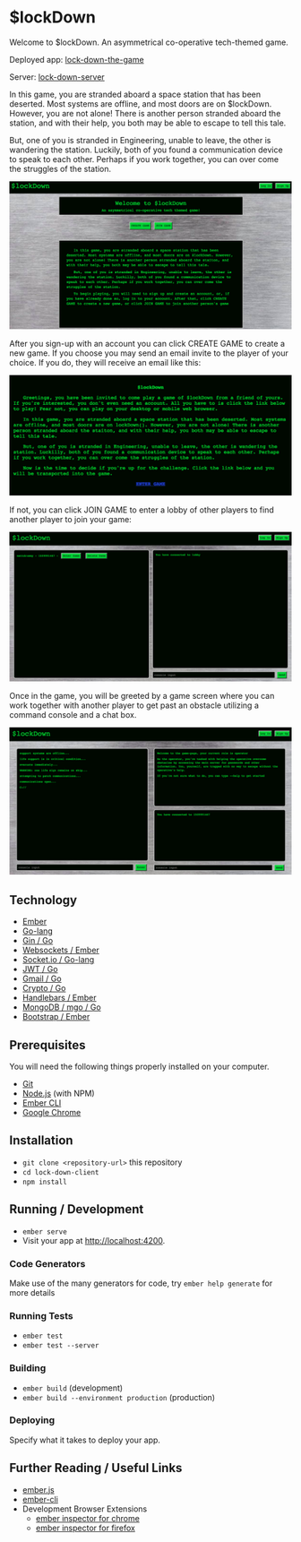# $lockDown

Welcome to $lockDown.  An asymmetrical co-operative tech-themed game.


Deployed app: [lock-down-the-game](https://lock-down-the-game.herokuapp.com)

Server: [lock-down-server](https://github.com/MattDrummy/lock-down-server)

In this game, you are stranded aboard a space station that has been deserted. Most systems are offline, and most doors are on $lockDown. However, you are not alone! There is another person stranded aboard the station, and with their help, you both may be able to escape to tell this tale.

But, one of you is stranded in Engineering, unable to leave, the other is wandering the station. Luckily, both of you found a communication device to speak to each other. Perhaps if you work together, you can over come the struggles of the station.

![front-page](./front-page.png)

After you sign-up with an account you can click CREATE GAME to create a new game.  If you choose you may send an email invite to the player of your choice.  If you do, they will receive an email like this:

![email](./email.png)

If not, you can click JOIN GAME to enter a lobby of other players to find another player to join your game:

![lobby](./lobby.png)

Once in the game, you will be greeted by a game screen where you can work together with another player to get past an obstacle utilizing a command console and a chat box.

![game-area](./game-area.png)

## Technology

* [Ember](https://www.emberjs.com/)
* [Go-lang](https://golang.org/)
* [Gin / Go](https://github.com/gin-gonic/gin)
* [Websockets / Ember](https://github.com/thoov/ember-websockets)
* [Socket.io / Go-lang](https://github.com/googollee/go-socket.io)
* [JWT / Go](https://github.com/dgrijalva/jwt-go)
* [Gmail / Go](https://godoc.org/google.golang.org/api/gmail/v1)
* [Crypto / Go](https://golang.org/pkg/crypto/)
* [Handlebars / Ember](http://handlebarsjs.com/)
* [MongoDB / mgo / Go](https://labix.org/mgo)
* [Bootstrap / Ember](http://www.ember-bootstrap.com/)

## Prerequisites

You will need the following things properly installed on your computer.

* [Git](https://git-scm.com/)
* [Node.js](https://nodejs.org/) (with NPM)
* [Ember CLI](https://ember-cli.com/)
* [Google Chrome](https://google.com/chrome/)

## Installation

* `git clone <repository-url>` this repository
* `cd lock-down-client`
* `npm install`

## Running / Development

* `ember serve`
* Visit your app at [http://localhost:4200](http://localhost:4200).

### Code Generators

Make use of the many generators for code, try `ember help generate` for more details

### Running Tests

* `ember test`
* `ember test --server`

### Building

* `ember build` (development)
* `ember build --environment production` (production)

### Deploying

Specify what it takes to deploy your app.

## Further Reading / Useful Links

* [ember.js](https://emberjs.com/)
* [ember-cli](https://ember-cli.com/)
* Development Browser Extensions
  * [ember inspector for chrome](https://chrome.google.com/webstore/detail/ember-inspector/bmdblncegkenkacieihfhpjfppoconhi)
  * [ember inspector for firefox](https://addons.mozilla.org/en-US/firefox/addon/ember-inspector/)
